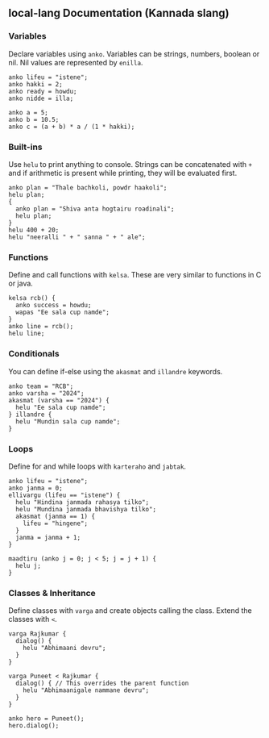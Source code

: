 ## local-lang Documentation (Kannada slang)

### Variables
Declare variables using `anko`. Variables can be strings, numbers, boolean or nil. Nil values are represented by `enilla`.

```
anko lifeu = "istene";
anko hakki = 2;
anko ready = howdu;
anko nidde = illa;

anko a = 5;
anko b = 10.5;
anko c = (a + b) * a / (1 * hakki);
```

### Built-ins
Use `helu` to print anything to console. Strings can be concatenated with `+` and if arithmetic is present while printing, they will be evaluated first.

```
anko plan = "Thale bachkoli, powdr haakoli";
helu plan;
{
  anko plan = "Shiva anta hogtairu roadinali";
  helu plan;
}
helu 400 + 20;
helu "neeralli " + " sanna " + " ale";
```

### Functions
Define and call functions with `kelsa`. These are very similar to functions in C or java.

```
kelsa rcb() {
  anko success = howdu;
  wapas "Ee sala cup namde";
}
anko line = rcb();
helu line;
```

### Conditionals
You can define if-else using the `akasmat` and `illandre` keywords.

```
anko team = "RCB";
anko varsha = "2024";
akasmat (varsha == "2024") {
  helu "Ee sala cup namde";
} illandre {
  helu "Mundin sala cup namde";
}
```

### Loops
Define for and while loops with `karteraho` and `jabtak`.

```
anko lifeu = "istene";
anko janma = 0;
ellivargu (lifeu == "istene") {
  helu "Hindina janmada rahasya tilko";
  helu "Mundina janmada bhavishya tilko";
  akasmat (janma == 1) {
    lifeu = "hingene";
  }
  janma = janma + 1;
}

maadtiru (anko j = 0; j < 5; j = j + 1) {
  helu j;
}
```

### Classes & Inheritance
Define classes with `varga` and create objects calling the class. Extend the classes with `<`.

```
varga Rajkumar {
  dialog() {
    helu "Abhimaani devru";
  }
}

varga Puneet < Rajkumar {
  dialog() { // This overrides the parent function
    helu "Abhimaanigale nammane devru";
  }
}

anko hero = Puneet();
hero.dialog();
```